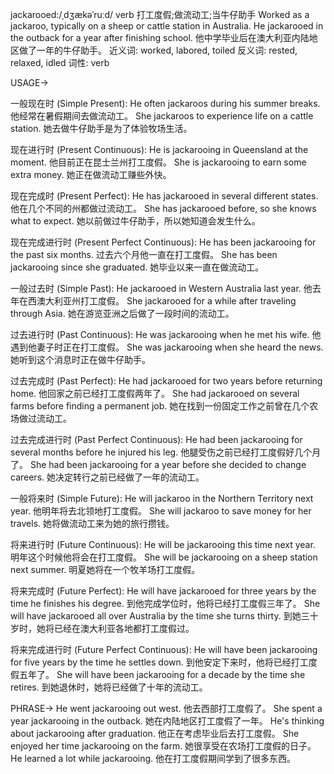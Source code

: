 jackarooed:/ˌdʒækəˈruːd/
verb
打工度假;做流动工;当牛仔助手
Worked as a jackaroo, typically on a sheep or cattle station in Australia.
He jackarooed in the outback for a year after finishing school. 他中学毕业后在澳大利亚内陆地区做了一年的牛仔助手。
近义词: worked, labored, toiled
反义词: rested, relaxed, idled
词性: verb


USAGE->

一般现在时 (Simple Present):
He often jackaroos during his summer breaks.  他经常在暑假期间去做流动工。
She jackaroos to experience life on a cattle station.  她去做牛仔助手是为了体验牧场生活。

现在进行时 (Present Continuous):
He is jackarooing in Queensland at the moment.  他目前正在昆士兰州打工度假。
She is jackarooing to earn some extra money. 她正在做流动工赚些外快。


现在完成时 (Present Perfect):
He has jackarooed in several different states.  他在几个不同的州都做过流动工。
She has jackarooed before, so she knows what to expect. 她以前做过牛仔助手，所以她知道会发生什么。


现在完成进行时 (Present Perfect Continuous):
He has been jackarooing for the past six months.  过去六个月他一直在打工度假。
She has been jackarooing since she graduated. 她毕业以来一直在做流动工。


一般过去时 (Simple Past):
He jackarooed in Western Australia last year.  他去年在西澳大利亚州打工度假。
She jackarooed for a while after traveling through Asia.  她在游览亚洲之后做了一段时间的流动工。


过去进行时 (Past Continuous):
He was jackarooing when he met his wife.  他遇到他妻子时正在打工度假。
She was jackarooing when she heard the news. 她听到这个消息时正在做牛仔助手。


过去完成时 (Past Perfect):
He had jackarooed for two years before returning home. 他回家之前已经打工度假两年了。
She had jackarooed on several farms before finding a permanent job.  她在找到一份固定工作之前曾在几个农场做过流动工。


过去完成进行时 (Past Perfect Continuous):
He had been jackarooing for several months before he injured his leg. 他腿受伤之前已经打工度假好几个月了。
She had been jackarooing for a year before she decided to change careers.  她决定转行之前已经做了一年的流动工。


一般将来时 (Simple Future):
He will jackaroo in the Northern Territory next year.  他明年将去北领地打工度假。
She will jackaroo to save money for her travels. 她将做流动工来为她的旅行攒钱。


将来进行时 (Future Continuous):
He will be jackarooing this time next year.  明年这个时候他将会在打工度假。
She will be jackarooing on a sheep station next summer.  明夏她将在一个牧羊场打工度假。


将来完成时 (Future Perfect):
He will have jackarooed for three years by the time he finishes his degree.  到他完成学位时，他将已经打工度假三年了。
She will have jackarooed all over Australia by the time she turns thirty. 到她三十岁时，她将已经在澳大利亚各地都打工度假过。


将来完成进行时 (Future Perfect Continuous):
He will have been jackarooing for five years by the time he settles down.  到他安定下来时，他将已经打工度假五年了。
She will have been jackarooing for a decade by the time she retires.  到她退休时，她将已经做了十年的流动工。


PHRASE->
He went jackarooing out west. 他去西部打工度假了。
She spent a year jackarooing in the outback.  她在内陆地区打工度假了一年。
He's thinking about jackarooing after graduation. 他正在考虑毕业后去打工度假。
She enjoyed her time jackarooing on the farm. 她很享受在农场打工度假的日子。
He learned a lot while jackarooing. 他在打工度假期间学到了很多东西。
